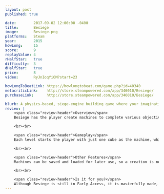 ```yaml
---
layout: post
published: true

date:        2017-09-02 12:00:00 -0400
title:       Besiege
image:       Besiege.png
platforms:   Steam
year:        2015
howLong:     15
score:       9
replayValue: 4
rHalfStar:   true
difficulty:  3
dHalfStar:   true
price:       8
video:       RyJnIoqYiOM?start=23

howLongToBeatLink: https://howlongtobeat.com/game.php?id=40340
metacriticLink:    http://store.steampowered.com/app/346010/Besiege/
purchaseLink:      http://store.steampowered.com/app/346010/Besiege/

blurb: A physics-based, siege-engine building game where your imagination is the limit.
review: |
    <span class="review-header">Overview</span>
    Besiege has the player create machines to complete various objectives. The player is able to construct many different types of siege-engines, from flying, flamethrower-wielding vehicles to massive, steamrolling tanks. Players put different parts together, such as wooden blocks, wheels, propellers, and cannons, to build their ideal machine to complete the level objective. The game is composed of a variety of levels with different missions, like kill all the enemies, or destroy all of the buildings, and these levels can be solved in a countless number of ways.

    <br><br>

    <span class="review-header">Gameplay</span>
    Each level starts the player with just one cube as the machine, which, by itself, cannot do anything. The player then attaches other parts to this initial cube to create a destructive machine. This is done by clicking on parts in a minimalistic, clean UI, and then clicking on the machine to place the parts. Once the player has built something satisfactory, then the level can begin with the "play" button. This gives the player full control over the machine, which, depending on the parts used, can be controlled with the keyboard for actions such as moving, firing weapons, or flying. If the level has many enemies, they will charge or shoot arrows at the player. If the level has buildings that need to be destroyed, then they can be ablaze.

    <br><br>

    <span class="review-header">Other Features</span>
    Machines can be saved and loaded for later use, so a creation is never lost. This is feature is further expanded by the Steam Workshop, which allows users to share their creations online and download them to use in-game. The game's online community has created various mods, ranging from more construction materials to different skins.

    <br><br>

    <span class="review-header">Is it for you?</span>
    Although Besiege is still in Early Access, it is masterfully made, from its minimalistic art-style to its innovative level design. Each level provides a different challenge which usually requires a different machine. This is a great physics-based building game for anyone who has even a little imaginative power. Building complex machines can be a bit of a daunting task, but as you play the game more, you will get better at building incredible machines. There are enough levels to keep you occupied for quite a bit, and even just building machines to complete a level faster is a blast.
---
```

